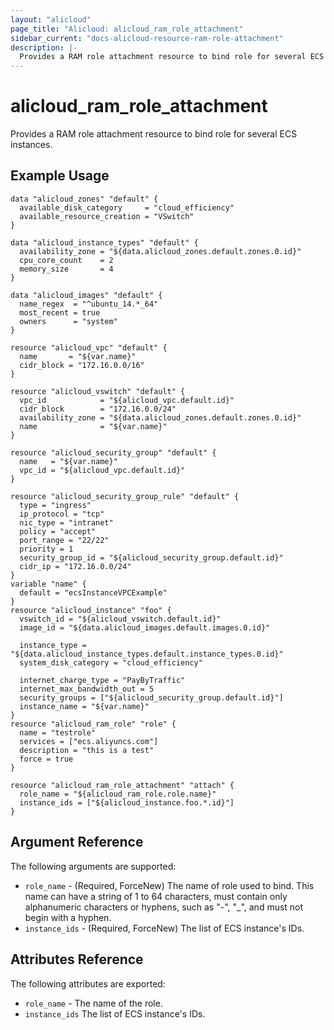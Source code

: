 ```yaml
---
layout: "alicloud"
page_title: "Alicloud: alicloud_ram_role_attachment"
sidebar_current: "docs-alicloud-resource-ram-role-attachment"
description: |-
  Provides a RAM role attachment resource to bind role for several ECS instances.
---
```


# alicloud\_ram\_role\_attachment

Provides a RAM role attachment resource to bind role for several ECS instances.

## Example Usage

```
data "alicloud_zones" "default" {
  available_disk_category     = "cloud_efficiency"
  available_resource_creation = "VSwitch"
}

data "alicloud_instance_types" "default" {
  availability_zone = "${data.alicloud_zones.default.zones.0.id}"
  cpu_core_count    = 2
  memory_size       = 4
}

data "alicloud_images" "default" {
  name_regex  = "^ubuntu_14.*_64"
  most_recent = true
  owners      = "system"
}

resource "alicloud_vpc" "default" {
  name       = "${var.name}"
  cidr_block = "172.16.0.0/16"
}

resource "alicloud_vswitch" "default" {
  vpc_id            = "${alicloud_vpc.default.id}"
  cidr_block        = "172.16.0.0/24"
  availability_zone = "${data.alicloud_zones.default.zones.0.id}"
  name              = "${var.name}"
}

resource "alicloud_security_group" "default" {
  name   = "${var.name}"
  vpc_id = "${alicloud_vpc.default.id}"
}

resource "alicloud_security_group_rule" "default" {
  type = "ingress"
  ip_protocol = "tcp"
  nic_type = "intranet"
  policy = "accept"
  port_range = "22/22"
  priority = 1
  security_group_id = "${alicloud_security_group.default.id}"
  cidr_ip = "172.16.0.0/24"
}
variable "name" {
  default = "ecsInstanceVPCExample"
}
resource "alicloud_instance" "foo" {
  vswitch_id = "${alicloud_vswitch.default.id}"
  image_id = "${data.alicloud_images.default.images.0.id}"

  instance_type = "${data.alicloud_instance_types.default.instance_types.0.id}"
  system_disk_category = "cloud_efficiency"

  internet_charge_type = "PayByTraffic"
  internet_max_bandwidth_out = 5
  security_groups = ["${alicloud_security_group.default.id}"]
  instance_name = "${var.name}"
}
resource "alicloud_ram_role" "role" {
  name = "testrole"
  services = ["ecs.aliyuncs.com"]
  description = "this is a test"
  force = true
}

resource "alicloud_ram_role_attachment" "attach" {
  role_name = "${alicloud_ram_role.role.name}"
  instance_ids = ["${alicloud_instance.foo.*.id}"]
}
```

## Argument Reference

The following arguments are supported:

* `role_name` - (Required, ForceNew) The name of role used to bind. This name can have a string of 1 to 64 characters, must contain only alphanumeric characters or hyphens, such as "-", "_", and must not begin with a hyphen.
* `instance_ids` - (Required, ForceNew) The list of ECS instance's IDs.

## Attributes Reference

The following attributes are exported:

* `role_name` - The name of the role.
* `instance_ids` The list of ECS instance's IDs.